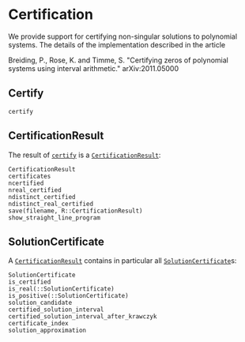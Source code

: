 # Certification

We provide support for certifying non-singular solutions to polynomial systems.
The details of the implementation described in the article

Breiding, P., Rose, K. and Timme, S. "Certifying zeros of polynomial systems using interval arithmetic." arXiv:2011.05000

## Certify
```@docs
certify
```

## CertificationResult
The result of [`certify`](@ref) is a [`CertificationResult`](@ref):

```@docs
CertificationResult
certificates
ncertified
nreal_certified
ndistinct_certified
ndistinct_real_certified
save(filename, R::CertificationResult)
show_straight_line_program
```

## SolutionCertificate
A [`CertificationResult`](@ref) contains in particular all [`SolutionCertificate`](@ref)s:
```@docs
SolutionCertificate
is_certified
is_real(::SolutionCertificate)
is_positive(::SolutionCertificate)
solution_candidate
certified_solution_interval
certified_solution_interval_after_krawczyk
certificate_index
solution_approximation
```
